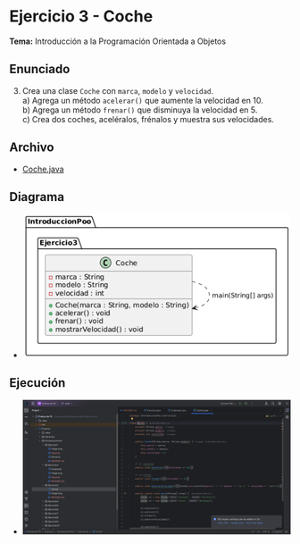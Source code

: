 # Ejercicio 3 - Coche

**Tema:** Introducción a la Programación Orientada a Objetos

## Enunciado

3. Crea una clase `Coche` con `marca`, `modelo` y `velocidad`.  
   a) Agrega un método `acelerar()` que aumente la velocidad en 10.  
   b) Agrega un método `frenar()` que disminuya la velocidad en 5.  
   c) Crea dos coches, aceléralos, frénalos y muestra sus velocidades.

## Archivo

- [Coche.java](./Coche.java)

## Diagrama

- ![Diagrama](./image.png)

## Ejecución

- ![Ejecución](./img.png)
